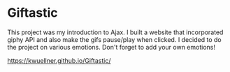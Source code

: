 # Giftastic

This project was my introduction to Ajax. I built a website that incorporated giphy API and also make the gifs pause/play when clicked. I decided to do the project on various emotions. Don't forget to add your own emotions!

https://kwuellner.github.io/Giftastic/
